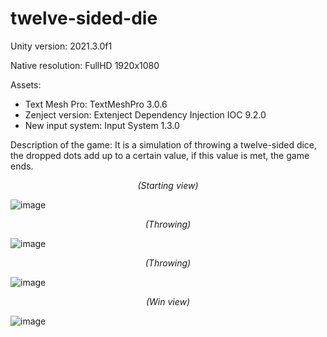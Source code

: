 # twelve-sided-die

Unity version: 2021.3.0f1

Native resolution: FullHD 1920x1080 

Assets:

- Text Mesh Pro: TextMeshPro 3.0.6
- Zenject version: Extenject Dependency Injection IOC 9.2.0
- New input system: Input System 1.3.0

Description of the game: It is a simulation of throwing a twelve-sided dice, the dropped dots add up to a certain value, if this value is met, the game ends.

_<p align="center"> (Starting view) </p>_
![image](https://github.com/karolnowak98/twelve-sided-die/assets/74615234/855a9b30-7748-49ff-a4ea-f9934c210097)

_<p align="center"> (Throwing) </p>_
![image](https://github.com/karolnowak98/twelve-sided-die/assets/74615234/ef4863e4-76bd-41a8-8763-fc7f853dff83)

_<p align="center"> (Throwing) </p>_
![image](https://github.com/karolnowak98/twelve-sided-die/assets/74615234/779be677-2454-4454-be91-a75759f0adfa)

_<p align="center"> (Win view) </p>_
![image](https://github.com/karolnowak98/twelve-sided-die/assets/74615234/e32d3822-51de-4e83-b774-c4c07e9d9752)
